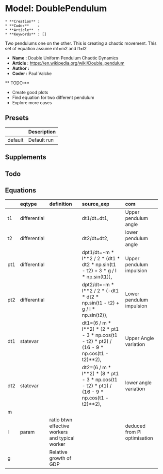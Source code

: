# Model: DoublePendulum


    * **Creation** : 
    * **Coder**    : 
    * **Article**  : 
    * **Keywords** : []
    

Two pendulums one on the other. This is creating a chaotic movement.
This set of equation assume m1=m2 and l1=l2

* **Name :** Double Uniform Pendulum Chaotic Dynamics
* **Article :** https://en.wikipedia.org/wiki/Double_pendulum
* **Author  :**
* **Coder   :** Paul Valcke

** TODO:**
* Create good plots
* Find equation for two different pendulum
* Explore more cases



## Presets
|         | Description   |
|:--------|:--------------|
| default | Default run   |
## Supplements

## Todo

## Equations
|     | eqtype       | definition                                      | source_exp                                                                                  | com                          |
|:----|:-------------|:------------------------------------------------|:--------------------------------------------------------------------------------------------|:-----------------------------|
| t1  | differential |                                                 | dt1/dt=dt1,                                                                                 | Upper pendulum angle         |
| t2  | differential |                                                 | dt2/dt=dt2,                                                                                 | lower pendulum angle         |
| pt1 | differential |                                                 | dpt1/dt=-m * l**2 / 2 * (dt1 * dt2 * np.sin(t1 - t2) + 3 * g / l * np.sin(t1)),             | Upper pendulum impulsion     |
| pt2 | differential |                                                 | dpt2/dt=-m * l**2 / 2 * (-dt1 * dt2 * np.sin(t1 - t2) + g / l * np.sin(t2)),                | Lower pendulum impulsion     |
| dt1 | statevar     |                                                 | dt1=(6 / m * l**2) * (2 * pt1 - 3 * np.cos(t1 - t2) * pt2) / (16 - 9 * np.cos(t1 - t2)**2), | Upper Angle variation        |
| dt2 | statevar     |                                                 | dt2=(6 / m * l**2) * (8 * pt1 - 3 * np.cos(t1 - t2) * pt1) / (16 - 9 * np.cos(t1 - t2)**2), | lower angle variation        |
| m   |              |                                                 |                                                                                             |                              |
| l   | param        | ratio btwn effective workers and typical worker |                                                                                             | deduced from Pi optimisation |
| g   |              | Relative growth of GDP                          |                                                                                             |                              |